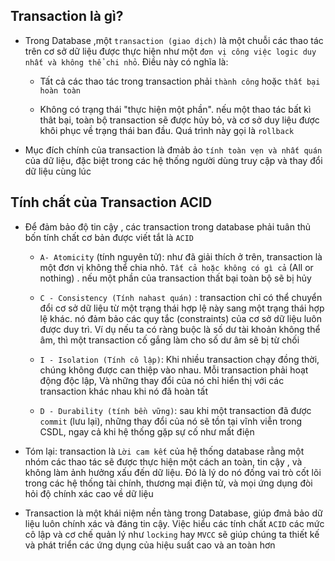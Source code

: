 ## Transaction là gì?

- Trong Database ,một `transaction (giao dịch)` là một chuỗi các thao tác trên cơ sở dữ liệu được thực hiện như một `đơn vị công việc logic duy nhất và không thể chi nhỏ`. Điều này có nghĩa là: 
    - Tất cả các thao tác trong transaction phải `thành công` hoặc `thất bại hoàn toàn`

    - Không có trạng thái "thực hiện một phần". nếu một thao tác bất kì thât bại, toàn bộ transaction sẽ được hủy bỏ, và cơ sở duy liệu được khôi phục về trạng thái ban đầu. Quá trình này gọi là `rollback`

- Mục đích chính của transaction là đmảb ảo `tính toàn vẹn và nhất quán` của dữ liệu, đặc biệt trong các hệ thống người dùng truy cập và thay đổi dữ liệu cùng lúc

## Tính chất của Transaction ACID 

- Để đảm bảo độ tin cậy , các transaction trong database phải tuân thủ bốn tính chất cơ bản được viết tắt là `ACID`
    - `A- Atomicity`  (tính nguyên tử): như đã giải thích ở trên, transaction là một đơn vị không thể chia nhỏ. `Tất cả hoặc không có gì cả` (All or nothing) . nếu một phần của transaction thất bại toàn bộ sẽ bị hủy

    - `C - Consistency (Tính nahast quán)`  : transaction chỉ có thể chuyển đổi cơ sở dữ liệu từ một trạng thái hợp lệ này sang một trạng thái hợp lệ khác. nó đảm bảo các quy tắc (constraints) của  cơ sở dữ liệu luôn được duy trì. Ví dụ nếu ta có ràng buộc là số dư tài khoản không thể âm, thì một transaction cố gắng làm cho số dư âm sẽ bị từ chối

    - `I - Isolation (Tính cô lập)`: Khi nhiều transaction chạy đồng thời, chúng không được can thiệp vào nhau. Mỗi transaction phải hoạt động độc lập, Và những thay đổi của nó chỉ hiển thị với các transaction khác nhau khi nó đã hoàn tất

    - `D - Durability (tính bền vững)`: sau khi một transaction đã được `commit` (lưu lại), những thay đổi của nó sẽ tồn tại vĩnh viễn trong CSDL, ngay cả khi hệ thống gặp sự cố như mất điện

- Tóm lại: transaction là `Lời cam kết` của hệ thống database rằng một nhóm các thao tác sẽ được thực hiện một cách an toàn, tin cậy , và không làm ảnh hưởng xấu đến dữ liệu. Đó là lý do nó đống vai trò cốt lõi trong các hệ thống tài chính, thương mại điện tử, và mọi ứng dụng đòi hỏi độ chính xác cao về dữ liệu


- Transaction là một khái niệm nền tàng trong Database, giúp đmả bảo dữ liệu luôn chính xác và đáng tin cậy. Việc hiểu các tính chất `ACID` các mức cô lập và cơ chế quản lý như `locking` hay `MVCC` sẽ giúp chúng ta thiết kế và phát triển các ứng dụng của hiệu suất cao và an toàn hơn